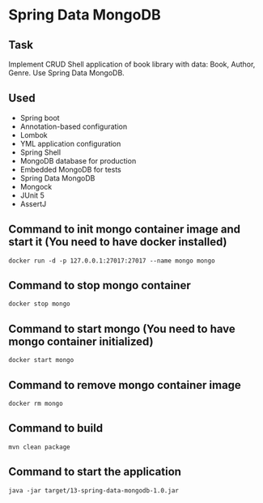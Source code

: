 # Spring Data MongoDB

## Task
Implement CRUD Shell application of book library with data: Book, Author, Genre. 
Use Spring Data MongoDB.

## Used
- Spring boot
- Annotation-based configuration
- Lombok
- YML application configuration
- Spring Shell
- MongoDB database for production
- Embedded MongoDB for tests
- Spring Data MongoDB
- Mongock
- JUnit 5
- AssertJ

## Command to init mongo container image and start it (You need to have docker installed)
`docker run -d -p 127.0.0.1:27017:27017 --name mongo mongo`

## Command to stop mongo container
`docker stop mongo`

## Command to start mongo (You need to have mongo container initialized)
`docker start mongo`

## Command to remove mongo container image
`docker rm mongo`

## Command to build
`mvn clean package`

## Command to start the application
`java -jar target/13-spring-data-mongodb-1.0.jar`
